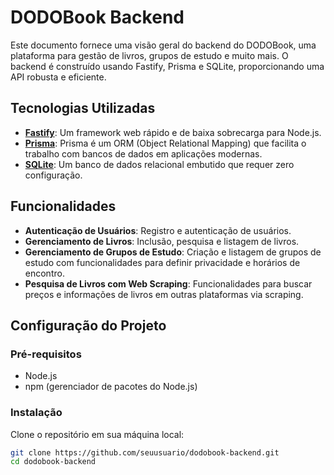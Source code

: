 # DODOBook Backend

Este documento fornece uma visão geral do backend do DODOBook, uma plataforma para gestão de livros, grupos de estudo e muito mais. O backend é construído usando Fastify, Prisma e SQLite, proporcionando uma API robusta e eficiente.

## Tecnologias Utilizadas

- **[Fastify](https://www.fastify.io/)**: Um framework web rápido e de baixa sobrecarga para Node.js.
- **[Prisma](https://www.prisma.io/)**: Prisma é um ORM (Object Relational Mapping) que facilita o trabalho com bancos de dados em aplicações modernas.
- **[SQLite](https://sqlite.org/index.html)**: Um banco de dados relacional embutido que requer zero configuração.

## Funcionalidades

- **Autenticação de Usuários**: Registro e autenticação de usuários.
- **Gerenciamento de Livros**: Inclusão, pesquisa e listagem de livros.
- **Gerenciamento de Grupos de Estudo**: Criação e listagem de grupos de estudo com funcionalidades para definir privacidade e horários de encontro.
- **Pesquisa de Livros com Web Scraping**: Funcionalidades para buscar preços e informações de livros em outras plataformas via scraping.

## Configuração do Projeto

### Pré-requisitos

- Node.js
- npm (gerenciador de pacotes do Node.js)

### Instalação

Clone o repositório em sua máquina local:

```bash
git clone https://github.com/seuusuario/dodobook-backend.git
cd dodobook-backend
